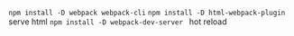 `npm install -D webpack webpack-cli`
`npm install -D html-webpack-plugin` serve html
`npm install -D webpack-dev-server ` hot reload